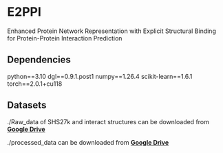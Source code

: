 # E2PPI
Enhanced Protein Network Representation with Explicit Structural Binding for Protein-Protein Interaction Prediction

## Dependencies
python==3.10
dgl==0.9.1.post1
numpy==1.26.4
scikit-learn==1.6.1
torch==2.0.1+cu118

## Datasets
./Raw_data of SHS27k and interact structures can be downloaded from **[Google Drive](https://drive.google.com/file/d/1LScRlikrZid7oYOTiIw7hfMwDwMPCar4/view?usp=drive_link)**

./processed_data can be downloaded from **[Google Drive](https://drive.google.com/file/d/1f7jB7zG4TL8Xj0_11kRx_GBCydokzHBH/view?usp=drive_link
)**
